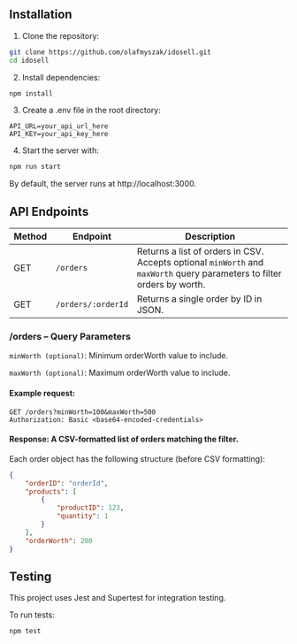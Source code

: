 ## Installation

1. Clone the repository:

```bash
git clone https://github.com/olafmyszak/idosell.git
cd idosell
```

2. Install dependencies:

```bash
npm install
```

3. Create a .env file in the root directory:

```env
API_URL=your_api_url_here
API_KEY=your_api_key_here
```

4. Start the server with:

```bash
npm run start
```

By default, the server runs at http://localhost:3000.

## API Endpoints

| Method | Endpoint           | Description                                                                                                                |
| ------ | ------------------ | -------------------------------------------------------------------------------------------------------------------------- |
| GET    | `/orders`          | Returns a list of orders in CSV.<br>Accepts optional `minWorth` and `maxWorth` query parameters to filter orders by worth. |
| GET    | `/orders/:orderId` | Returns a single order by ID in JSON.                                                                                      |

### /orders – Query Parameters

`minWorth (optional)`: Minimum orderWorth value to include.

`maxWorth (optional)`: Maximum orderWorth value to include.

#### Example request:

```http
GET /orders?minWorth=100&maxWorth=500
Authorization: Basic <base64-encoded-credentials>
```

#### Response: A CSV-formatted list of orders matching the filter.

Each order object has the following structure (before CSV formatting):

```json
{
    "orderID": "orderId",
    "products": [
        {
            "productID": 123,
            "quantity": 1
        }
    ],
    "orderWorth": 200
}
```

## Testing

This project uses Jest and Supertest for integration testing.

To run tests:

```bash
npm test
```
